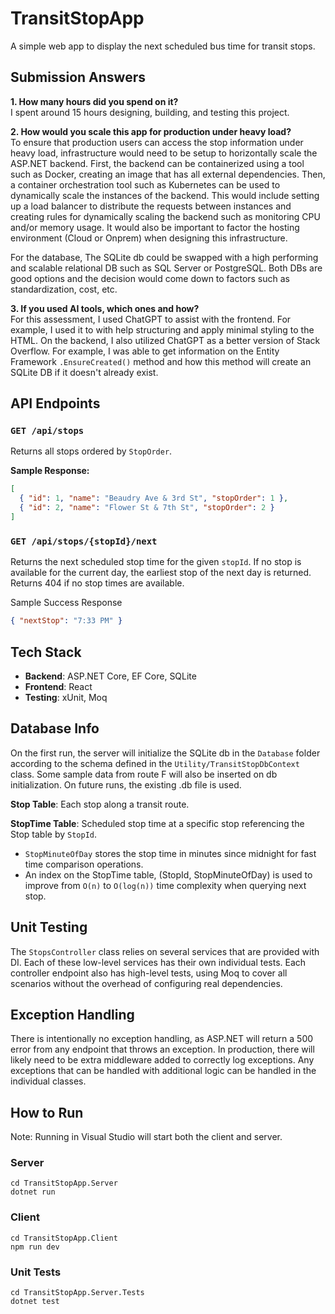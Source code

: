 # TransitStopApp
A simple web app to display the next scheduled bus time for transit stops. 

## Submission Answers

**1. How many hours did you spend on it?**  
I spent around 15 hours designing, building, and testing this project.

**2. How would you scale this app for production under heavy load?**  
To ensure that production users can access the stop information under heavy load, infrastructure would need to be setup to horizontally scale the ASP.NET backend. First, the backend can be containerized using a tool such as Docker, creating an image that has all external dependencies. Then, a container orchestration tool such as Kubernetes can be used to dynamically scale the instances of the backend. This would include setting up a load balancer to distribute the requests between instances and creating rules for dynamically scaling the backend such as monitoring CPU and/or memory usage. It would also be important to factor the hosting environment (Cloud or Onprem) when designing this infrastructure.

For the database, The SQLite db could be swapped with a high performing and scalable relational DB such as SQL Server or PostgreSQL. Both DBs are good options and the decision would come down to factors such as standardization, cost, etc. 

**3. If you used AI tools, which ones and how?**  
For this assessment, I used ChatGPT to assist with the frontend. For example, I used it to with help structuring and apply minimal styling to the HTML. On the backend, I also utilized ChatGPT as a better version of Stack Overflow. For example, I was able to get information on the Entity Framework `.EnsureCreated()` method and how this method will create an SQLite DB if it doesn't already exist.

## API Endpoints

### `GET /api/stops`
Returns all stops ordered by `StopOrder`.

**Sample Response:**
```json
[
  { "id": 1, "name": "Beaudry Ave & 3rd St", "stopOrder": 1 },
  { "id": 2, "name": "Flower St & 7th St", "stopOrder": 2 }
]
```

### `GET /api/stops/{stopId}/next`

Returns the next scheduled stop time for the given `stopId`. If no stop is available for the current day, the earliest stop of the next day is returned. Returns 404 if no stop times are available.

Sample Success Response
```json
{ "nextStop": "7:33 PM" }
```

## Tech Stack
- **Backend**: ASP.NET Core, EF Core, SQLite
- **Frontend**: React
- **Testing**: xUnit, Moq

## Database Info
On the first run, the server will initialize the SQLite db in the `Database` folder according to the schema defined in the `Utility/TransitStopDbContext` class. Some sample data from route F will also be inserted on db initialization. On future runs, the existing .db file is used.

**Stop Table**: Each stop along a transit route.

**StopTime Table**: Scheduled stop time at a specific stop referencing the Stop table by `StopId`.
- `StopMinuteOfDay` stores the stop time in minutes since midnight for fast time comparison operations.
- An index on the StopTime table, (StopId, StopMinuteOfDay) is used to improve from `O(n)` to `O(log(n))` time complexity when querying next stop.

## Unit Testing
The `StopsController` class relies on several services that are provided with DI. Each of these low-level services has their own individual tests. Each controller endpoint also has high-level tests, using Moq to cover all scenarios without the overhead of configuring real dependencies.

## Exception Handling
There is intentionally no exception handling, as ASP.NET will return a 500 error from any endpoint that throws an exception. In production, there will likely need to be extra middleware added to correctly log exceptions. Any exceptions that can be handled with additional logic can be handled in the individual classes.

## How to Run
Note: Running in Visual Studio will start both the client and server.

### Server
```
cd TransitStopApp.Server
dotnet run
```
### Client
```
cd TransitStopApp.Client
npm run dev
```
### Unit Tests
```
cd TransitStopApp.Server.Tests
dotnet test
```
